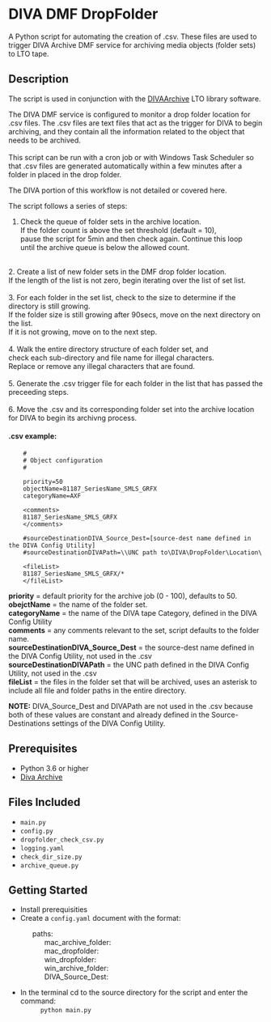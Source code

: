 # DIVA DMF DropFolder
A Python script for automating the creation of .csv. These files are used to trigger
DIVA Archive DMF service for archiving media objects (folder sets) to LTO tape. 

## Description
The script is used in conjunction with the [DIVAArchive](https://www.goecodigital.com) LTO library software. <br>

The DIVA DMF service is configured to monitor a drop folder location for .csv files. The .csv files are text files that act as the trigger for DIVA to begin archiving, and they contain all the
information related to the object that needs to be archived. <br><br>This script can be run with a cron job or with Windows Task Scheduler so that .csv files are generated automatically within a few minutes after a folder in placed in the drop folder. 

The DIVA portion of this workflow is not detailed or covered here.  

The script follows a series of steps: 


1. Check the queue of folder sets in the archive location. <br> If the folder count is above the set threshold (default = 10), <br> pause the script for 5min and then check again. Continue this loop <br> until the archive queue is below the allowed count. <br>
<br>
2. Create a list of new folder sets in the DMF drop folder location. <br> If the length of the list is not zero, begin iterating over the list of set list. <br>
<br>
3. For each folder in the set list, check to the size to determine if the directory is still growing. <br> If the folder size is still growing after 90secs, move on the next directory on the list. <br>If it is not growing, move on to the next step. <br><br>
4. Walk the entire directory structure of each folder set, and <br> check each sub-directory and file name for illegal characters. <br> Replace or remove any illegal characters that are found. <br><br>
5. Generate the .csv trigger file for each folder in the list that has passed the preceeding steps. <br><br>
6. Move the .csv and its corresponding folder set into the archive location for DIVA to begin its archivng process. 

#### .csv example: 

		#
		# Object configuration
		#
	
		priority=50
		objectName=81187_SeriesName_SMLS_GRFX
		categoryName=AXF
	
		<comments>
		81187_SeriesName_SMLS_GRFX
		</comments>
	
		#sourceDestinationDIVA_Source_Dest=[source-dest name defined in the DIVA Config Utility]
		#sourceDestinationDIVAPath=\\UNC path to\DIVA\DropFolder\Location\
	
		<fileList>
		81187_SeriesName_SMLS_GRFX/*
		</fileList>

**priority** = default priority for the archive job (0 - 100), defaults to 50.<br>
**obejctName** = the name of the folder set. <br>
**categoryName** = the name of the DIVA tape Category, defined in the DIVA Config Utility<br>
**comments** = any comments relevant to the set, script defaults to the folder name.<br>
**sourceDestinationDIVA_Source_Dest** = the source-dest name defined in the DIVA Config Utility, not used in the .csv<br>
**sourceDestinationDIVAPath** = the UNC path defined in the DIVA Config Utility, not used in the .csv<br>
**fileList** = the files in the folder set that will be archived, uses an asterisk to include all file and folder paths in the entire directory.<br>

**NOTE:** DIVA_Source_Dest and DIVAPath are not used in the .csv because both of these values are constant and already defined in the Source-Destinations settings of the DIVA Config Utility.

## Prerequisites 

* Python 3.6 or higher
* [Diva Archive](https://www.goecodigital.com) 



## Files Included

* `main.py`
* `config.py`
* `dropfolder_check_csv.py`
* `logging.yaml `
* `check_dir_size.py`
* `archive_queue.py`


## Getting Started

* Install prerequisities 
* Create a `config.yaml` document with the format: 
&nbsp;   &nbsp;   &nbsp;   &nbsp;   &nbsp;  

&nbsp; &nbsp; &nbsp; &nbsp; &nbsp; &nbsp; paths: &nbsp;   &nbsp;   &nbsp;   &nbsp;   &nbsp;  
&nbsp; &nbsp; &nbsp; &nbsp; &nbsp; &nbsp; &nbsp; &nbsp; &nbsp; mac\_archive\_folder:&nbsp;   &nbsp;   &nbsp;   &nbsp;   &nbsp;  
&nbsp; &nbsp; &nbsp; &nbsp; &nbsp; &nbsp; &nbsp; &nbsp; &nbsp; mac\_dropfolder:&nbsp;   &nbsp;   &nbsp;   &nbsp;   &nbsp;  
&nbsp; &nbsp; &nbsp; &nbsp; &nbsp; &nbsp; &nbsp; &nbsp; &nbsp; win\_dropfolder:&nbsp;   &nbsp;   &nbsp;   &nbsp;   &nbsp;  
&nbsp; &nbsp; &nbsp; &nbsp; &nbsp; &nbsp; &nbsp; &nbsp; &nbsp; win\_archive_folder:&nbsp;   &nbsp;   &nbsp;   &nbsp;   &nbsp;  
&nbsp; &nbsp; &nbsp; &nbsp; &nbsp; &nbsp; &nbsp; &nbsp; &nbsp; DIVA_Source_Dest:&nbsp;   &nbsp;   &nbsp;   &nbsp;   &nbsp;  
 
* In the terminal cd to the source directory for the script and enter the command:<br>
&nbsp;   &nbsp;   &nbsp;   &nbsp;   &nbsp; `python main.py`
